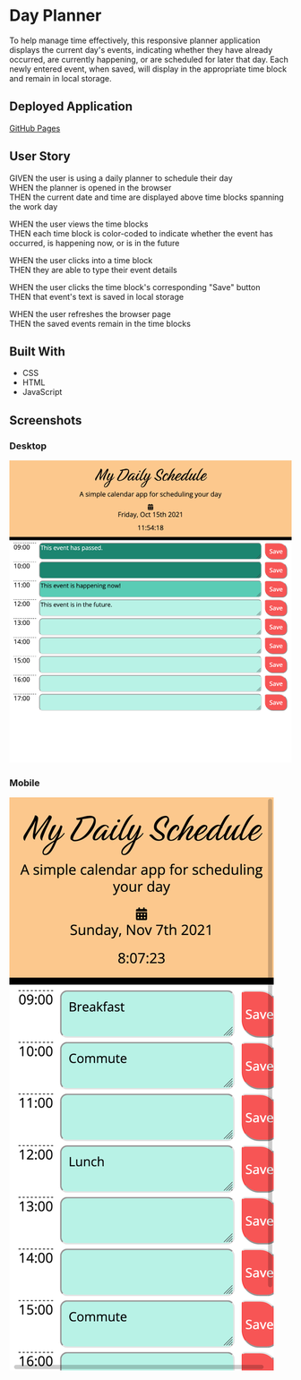# Day Planner

To help manage time effectively, this responsive planner application displays the current day's events, indicating whether they have already occurred, are currently happening, or are scheduled for later that day. Each newly entered event, when saved, will display in the appropriate time block and remain in local storage.

## Deployed Application

[GitHub Pages](https://kayleriegerpatton.github.io/work-day-planner/)

## User Story

GIVEN the user is using a daily planner to schedule their day  
WHEN the planner is opened in the browser  
THEN the current date and time are displayed above time blocks spanning the work day

WHEN the user views the time blocks  
THEN each time block is color-coded to indicate whether the event has occurred, is happening now, or is in the future

WHEN the user clicks into a time block  
THEN they are able to type their event details

WHEN the user clicks the time block's corresponding "Save" button  
THEN that event's text is saved in local storage

WHEN the user refreshes the browser page  
THEN the saved events remain in the time blocks

## Built With

- CSS
- HTML
- JavaScript

## Screenshots

### Desktop

![Day planner with color-coded event time blocks and descriptions](assets/images/screenshots/day-planner-screenshot.png)

### Mobile

![Day planner with color-coded event time blocks and descriptions](./assets/images/screenshots/day-planner-mobile.png)
